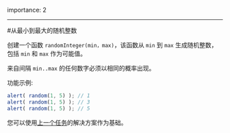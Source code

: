 importance: 2

---

#从最小到最大的随机整数

创建一个函数 `randomInteger(min，max)`，该函数从 `min` 到 `max` 生成随机整数，包括 `min` 和 `max` 作为可能值。

来自间隔 `min..max` 的任何数字必须以相同的概率出现。


功能示例:

```js
alert( random(1, 5) ); // 1
alert( random(1, 5) ); // 3
alert( random(1, 5) ); // 5
```

您可以使用[上一个任务](info:task/random-min-max)的解决方案作为基础。
